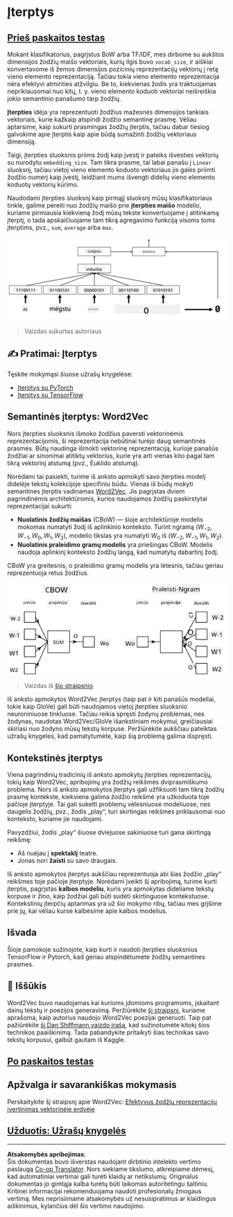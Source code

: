 <!--
CO_OP_TRANSLATOR_METADATA:
{
  "original_hash": "e40b47ac3fd48f71304ede1474e66293",
  "translation_date": "2025-08-31T18:01:04+00:00",
  "source_file": "lessons/5-NLP/14-Embeddings/README.md",
  "language_code": "lt"
}
-->
# Įterptys

## [Prieš paskaitos testas](https://red-field-0a6ddfd03.1.azurestaticapps.net/quiz/114)

Mokant klasifikatorius, pagrįstus BoW arba TF/IDF, mes dirbome su aukštos dimensijos žodžių maišo vektoriais, kurių ilgis buvo `vocab_size`, ir aiškiai konvertavome iš žemos dimensijos pozicinių reprezentacijų vektorių į retą vieno elemento reprezentaciją. Tačiau tokia vieno elemento reprezentacija nėra efektyvi atminties atžvilgiu. Be to, kiekvienas žodis yra traktuojamas nepriklausomai nuo kitų, t. y. vieno elemento koduoti vektoriai neišreiškia jokio semantinio panašumo tarp žodžių.

**Įterpties** idėja yra reprezentuoti žodžius mažesnės dimensijos tankiais vektoriais, kurie kažkaip atspindi žodžio semantinę prasmę. Vėliau aptarsime, kaip sukurti prasmingas žodžių įterptis, tačiau dabar tiesiog galvokime apie įterptis kaip apie būdą sumažinti žodžių vektoriaus dimensiją.

Taigi, įterpties sluoksnis priims žodį kaip įvestį ir pateiks išvesties vektorių su nurodytu `embedding_size`. Tam tikra prasme, tai labai panašu į `Linear` sluoksnį, tačiau vietoj vieno elemento koduoto vektoriaus jis galės priimti žodžio numerį kaip įvestį, leidžiant mums išvengti didelių vieno elemento koduotų vektorių kūrimo.

Naudodami įterpties sluoksnį kaip pirmąjį sluoksnį mūsų klasifikatoriaus tinkle, galime pereiti nuo žodžių maišo prie **įterpties maišo** modelio, kuriame pirmiausia kiekvieną žodį mūsų tekste konvertuojame į atitinkamą įterptį, o tada apskaičiuojame tam tikrą agregavimo funkciją visoms toms įterptims, pvz., `sum`, `average` arba `max`.

![Vaizdas, rodantis įterpties klasifikatorių penkiems sekos žodžiams.](../../../../../translated_images/embedding-classifier-example.b77f021a7ee67eeec8e68bfe11636c5b97d6eaa067515a129bfb1d0034b1ac5b.lt.png)

> Vaizdas sukurtas autoriaus

## ✍️ Pratimai: Įterptys

Tęskite mokymąsi šiuose užrašų knygelėse:
* [Įterptys su PyTorch](EmbeddingsPyTorch.ipynb)
* [Įterptys su TensorFlow](EmbeddingsTF.ipynb)

## Semantinės įterptys: Word2Vec

Nors įterpties sluoksnis išmoko žodžius paversti vektorinėmis reprezentacijomis, ši reprezentacija nebūtinai turėjo daug semantinės prasmės. Būtų naudinga išmokti vektorinę reprezentaciją, kurioje panašūs žodžiai ar sinonimai atitiktų vektorius, kurie yra arti vienas kito pagal tam tikrą vektorinį atstumą (pvz., Euklido atstumą).

Norėdami tai pasiekti, turime iš anksto apmokyti savo įterpties modelį didelėje tekstų kolekcijoje specifiniu būdu. Vienas iš būdų mokyti semantines įterptis vadinamas [Word2Vec](https://en.wikipedia.org/wiki/Word2vec). Jis pagrįstas dviem pagrindinėmis architektūromis, kurios naudojamos žodžių paskirstytai reprezentacijai sukurti:

 - **Nuolatinis žodžių maišas** (CBoW) — šioje architektūroje modelis mokomas numatyti žodį iš aplinkinio konteksto. Turint ngramą $(W_{-2},W_{-1},W_0,W_1,W_2)$, modelio tikslas yra numatyti $W_0$ iš $(W_{-2},W_{-1},W_1,W_2)$.
 - **Nuolatinis praleidimo gramų modelis** yra priešingas CBoW. Modelis naudoja aplinkinį konteksto žodžių langą, kad numatytų dabartinį žodį.

CBoW yra greitesnis, o praleidimo gramų modelis yra lėtesnis, tačiau geriau reprezentuoja retus žodžius.

![Vaizdas, rodantis CBoW ir praleidimo gramų algoritmus žodžių konvertavimui į vektorius.](../../../../../translated_images/example-algorithms-for-converting-words-to-vectors.fbe9207a726922f6f0f5de66427e8a6eda63809356114e28fb1fa5f4a83ebda7.lt.png)

> Vaizdas iš [šio straipsnio](https://arxiv.org/pdf/1301.3781.pdf)

Iš anksto apmokytos Word2Vec įterptys (taip pat ir kiti panašūs modeliai, tokie kaip GloVe) gali būti naudojamos vietoj įterpties sluoksnio neuroniniuose tinkluose. Tačiau reikia spręsti žodynų problemas, nes žodynas, naudotas Word2Vec/GloVe išankstiniam mokymui, greičiausiai skiriasi nuo žodyno mūsų tekstų korpuse. Peržiūrėkite aukščiau pateiktas užrašų knygeles, kad pamatytumėte, kaip šią problemą galima išspręsti.

## Kontekstinės įterptys

Viena pagrindinių tradicinių iš anksto apmokytų įterpties reprezentacijų, tokių kaip Word2Vec, apribojimų yra žodžių reikšmės dviprasmiškumo problema. Nors iš anksto apmokytos įterptys gali užfiksuoti tam tikrą žodžių prasmę kontekste, kiekviena galima žodžio reikšmė yra užkoduota toje pačioje įterptyje. Tai gali sukelti problemų vėlesniuose modeliuose, nes daugelis žodžių, pvz., žodis „play“, turi skirtingas reikšmes priklausomai nuo konteksto, kuriame jie naudojami.

Pavyzdžiui, žodis „play“ šiuose dviejuose sakiniuose turi gana skirtingą reikšmę:

- Aš nuėjau į **spektaklį** teatre.
- Jonas nori **žaisti** su savo draugais.

Iš anksto apmokytos įterptys aukščiau reprezentuoja abi šias žodžio „play“ reikšmes toje pačioje įterptyje. Norėdami įveikti šį apribojimą, turime kurti įterptis, pagrįstas **kalbos modeliu**, kuris yra apmokytas dideliame tekstų korpuse ir *žino*, kaip žodžiai gali būti sudėti skirtinguose kontekstuose. Kontekstinių įterpčių aptarimas yra už šio mokymo ribų, tačiau mes grįšime prie jų, kai vėliau kurse kalbėsime apie kalbos modelius.

## Išvada

Šioje pamokoje sužinojote, kaip kurti ir naudoti įterpties sluoksnius TensorFlow ir Pytorch, kad geriau atspindėtumėte žodžių semantines prasmes.

## 🚀 Iššūkis

Word2Vec buvo naudojamas kai kurioms įdomioms programoms, įskaitant dainų tekstų ir poezijos generavimą. Peržiūrėkite [šį straipsnį](https://www.politetype.com/blog/word2vec-color-poems), kuriame aprašoma, kaip autorius naudojo Word2Vec poezijai generuoti. Taip pat pažiūrėkite [šį Dan Shiffmann vaizdo įrašą](https://www.youtube.com/watch?v=LSS_bos_TPI&ab_channel=TheCodingTrain), kad sužinotumėte kitokį šios technikos paaiškinimą. Tada pabandykite pritaikyti šias technikas savo tekstų korpusui, galbūt gautam iš Kaggle.

## [Po paskaitos testas](https://red-field-0a6ddfd03.1.azurestaticapps.net/quiz/214)

## Apžvalga ir savarankiškas mokymasis

Perskaitykite šį straipsnį apie Word2Vec: [Efektyvus žodžių reprezentacijų įvertinimas vektorinėje erdvėje](https://arxiv.org/pdf/1301.3781.pdf)

## [Užduotis: Užrašų knygelės](assignment.md)

---

**Atsakomybės apribojimas**:  
Šis dokumentas buvo išverstas naudojant dirbtinio intelekto vertimo paslaugą [Co-op Translator](https://github.com/Azure/co-op-translator). Nors siekiame tikslumo, atkreipiame dėmesį, kad automatiniai vertimai gali turėti klaidų ar netikslumų. Originalus dokumentas jo gimtąja kalba turėtų būti laikomas autoritetingu šaltiniu. Kritinei informacijai rekomenduojama naudoti profesionalų žmogaus vertimą. Mes neprisiimame atsakomybės už nesusipratimus ar klaidingus aiškinimus, kylančius dėl šio vertimo naudojimo.